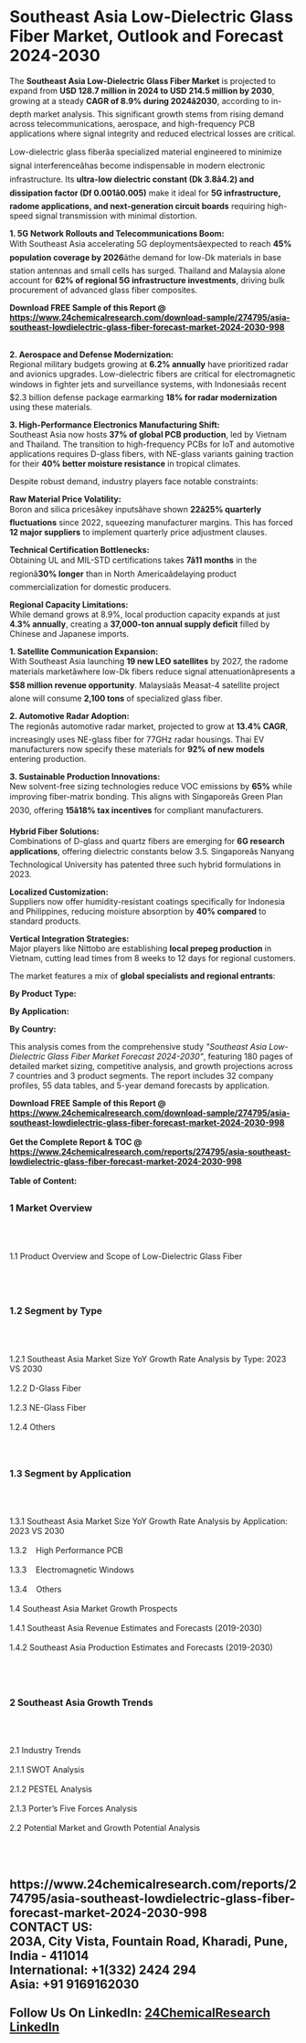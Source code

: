 <h1>Southeast Asia Low-Dielectric Glass Fiber Market, Outlook and Forecast 2024-2030</h1><p>The <strong>Southeast Asia Low-Dielectric Glass Fiber Market</strong> is projected to expand from <strong>USD 128.7 million in 2024 to USD 214.5 million by 2030</strong>, growing at a steady <strong>CAGR of 8.9% during 2024â2030</strong>, according to in-depth market analysis. This significant growth stems from rising demand across telecommunications, aerospace, and high-frequency PCB applications where signal integrity and reduced electrical losses are critical.</p><p>Low-dielectric glass fiberâa specialized material engineered to minimize signal interferenceâhas become indispensable in modern electronic infrastructure. Its <strong>ultra-low dielectric constant (Dk 3.8â4.2) and dissipation factor (Df 0.001â0.005)</strong> make it ideal for <strong>5G infrastructure, radome applications, and next-generation circuit boards</strong> requiring high-speed signal transmission with minimal distortion.</p><p><strong>1. 5G Network Rollouts and Telecommunications Boom:</strong><br>
With Southeast Asia accelerating 5G deploymentsâexpected to reach <strong>45% population coverage by 2026</strong>âthe demand for low-Dk materials in base station antennas and small cells has surged. Thailand and Malaysia alone account for <strong>62% of regional 5G infrastructure investments</strong>, driving bulk procurement of advanced glass fiber composites.</p><div><b>Download FREE Sample of this Report @ 
            <a href="https://www.24chemicalresearch.com/download-sample/274795/asia-southeast-lowdielectric-glass-fiber-forecast-market-2024-2030-998">
            https://www.24chemicalresearch.com/download-sample/274795/asia-southeast-lowdielectric-glass-fiber-forecast-market-2024-2030-998</a></b></div><br><p><strong>2. Aerospace and Defense Modernization:</strong><br>
Regional military budgets growing at <strong>6.2% annually</strong> have prioritized radar and avionics upgrades. Low-dielectric fibers are critical for electromagnetic windows in fighter jets and surveillance systems, with Indonesiaâs recent $2.3 billion defense package earmarking <strong>18% for radar modernization</strong> using these materials.</p><p><strong>3. High-Performance Electronics Manufacturing Shift:</strong><br>
Southeast Asia now hosts <strong>37% of global PCB production</strong>, led by Vietnam and Thailand. The transition to high-frequency PCBs for IoT and automotive applications requires D-glass fibers, with NE-glass variants gaining traction for their <strong>40% better moisture resistance</strong> in tropical climates.</p><p>Despite robust demand, industry players face notable constraints:</p><p><strong>Raw Material Price Volatility:</strong><br>
	Boron and silica pricesâkey inputsâhave shown <strong>22â25% quarterly fluctuations</strong> since 2022, squeezing manufacturer margins. This has forced <strong>12 major suppliers</strong> to implement quarterly price adjustment clauses.</p><p><strong>Technical Certification Bottlenecks:</strong><br>
	Obtaining UL and MIL-STD certifications takes <strong>7â11 months</strong> in the regionâ<strong>30% longer</strong> than in North Americaâdelaying product commercialization for domestic producers.</p><p><strong>Regional Capacity Limitations:</strong><br>
	While demand grows at 8.9%, local production capacity expands at just <strong>4.3% annually</strong>, creating a <strong>37,000-ton annual supply deficit</strong> filled by Chinese and Japanese imports.</p><p><strong>1. Satellite Communication Expansion:</strong><br>
With Southeast Asia launching <strong>19 new LEO satellites</strong> by 2027, the radome materials marketâwhere low-Dk fibers reduce signal attenuationâpresents a <strong>$58 million revenue opportunity</strong>. Malaysiaâs Measat-4 satellite project alone will consume <strong>2,100 tons</strong> of specialized glass fiber.</p><p><strong>2. Automotive Radar Adoption:</strong><br>
The regionâs automotive radar market, projected to grow at <strong>13.4% CAGR</strong>, increasingly uses NE-glass fiber for 77GHz radar housings. Thai EV manufacturers now specify these materials for <strong>92% of new models</strong> entering production.</p><p><strong>3. Sustainable Production Innovations:</strong><br>
New solvent-free sizing technologies reduce VOC emissions by <strong>65%</strong> while improving fiber-matrix bonding. This aligns with Singaporeâs Green Plan 2030, offering <strong>15â18% tax incentives</strong> for compliant manufacturers.</p><p><strong>Hybrid Fiber Solutions:</strong><br>
	Combinations of D-glass and quartz fibers are emerging for <strong>6G research applications</strong>, offering dielectric constants below 3.5. Singaporeâs Nanyang Technological University has patented three such hybrid formulations in 2023.</p><p><strong>Localized Customization:</strong><br>
	Suppliers now offer humidity-resistant coatings specifically for Indonesia and Philippines, reducing moisture absorption by <strong>40% compared</strong> to standard products.</p><p><strong>Vertical Integration Strategies:</strong><br>
	Major players like Nittobo are establishing <strong>local prepeg production</strong> in Vietnam, cutting lead times from 8 weeks to 12 days for regional customers.</p><p>The market features a mix of <strong>global specialists and regional entrants</strong>:</p><p><strong>By Product Type:</strong></p><p><strong>By Application:</strong></p><p><strong>By Country:</strong></p><p>This analysis comes from the comprehensive study <em>"Southeast Asia Low-Dielectric Glass Fiber Market Forecast 2024-2030"</em>, featuring 180 pages of detailed market sizing, competitive analysis, and growth projections across 7 countries and 3 product segments. The report includes 32 company profiles, 55 data tables, and 5-year demand forecasts by application.</p><div><b>Download FREE Sample of this Report @ 
            <a href="https://www.24chemicalresearch.com/download-sample/274795/asia-southeast-lowdielectric-glass-fiber-forecast-market-2024-2030-998">
            https://www.24chemicalresearch.com/download-sample/274795/asia-southeast-lowdielectric-glass-fiber-forecast-market-2024-2030-998</a></b></div><br><div><b>Get the Complete Report & TOC @ 
            <a href="https://www.24chemicalresearch.com/reports/274795/asia-southeast-lowdielectric-glass-fiber-forecast-market-2024-2030-998">
            https://www.24chemicalresearch.com/reports/274795/asia-southeast-lowdielectric-glass-fiber-forecast-market-2024-2030-998</a></b></div><br>
            <b>Table of Content:</b><p><h2><span style="font-size:16px"><strong>1 Market Overview&nbsp;&nbsp; &nbsp;</strong></span></h2><br />
<br />
<p>1.1 Product Overview and Scope of Low-Dielectric Glass Fiber&nbsp;</p><br />
<br />
<h2><strong><span style="font-size:16px">1.2 Segment by Type&nbsp;&nbsp; &nbsp;</span></strong></h2><br />
<br />
<p>1.2.1 Southeast Asia Market Size YoY Growth Rate Analysis by Type: 2023 VS 2030&nbsp;&nbsp; &nbsp;<br /><br />
1.2.2 D-Glass Fiber&nbsp;&nbsp; &nbsp;<br /><br />
1.2.3 NE-Glass Fiber<br /><br />
1.2.4 Others<br /><br />
<br />
<h2><span style="font-size:16px"><strong>1.3 Segment by Application&nbsp;&nbsp;</strong></span></h2><br />
<br />
<p>1.3.1 Southeast Asia Market Size YoY Growth Rate Analysis by Application: 2023 VS 2030&nbsp;&nbsp; &nbsp;<br /><br />
1.3.2&nbsp;&nbsp; &nbsp;High Performance PCB<br /><br />
1.3.3&nbsp;&nbsp; &nbsp;Electromagnetic Windows<br /><br />
1.3.4&nbsp;&nbsp; &nbsp;Others<br /><br />
1.4 Southeast Asia Market Growth Prospects&nbsp;&nbsp; &nbsp;<br /><br />
1.4.1 Southeast Asia Revenue Estimates and Forecasts (2019-2030)&nbsp;&nbsp; &nbsp;<br /><br />
1.4.2 Southeast Asia Production Estimates and Forecasts (2019-2030)&nbsp;&nbsp;</p><br />
<br />
<h2><span style="font-size:16px"><strong>2 Southeast Asia Growth Trends&nbsp;&nbsp; &nbsp;</strong></span></h2><br />
<br />
<p>2.1 Industry Trends&nbsp;&nbsp; &nbsp;<br /><br />
2.1.1 SWOT Analysis&nbsp;&nbsp; &nbsp;<br /><br />
2.1.2 PESTEL Analysis&nbsp;&nbsp; &nbsp;<br /><br />
2.1.3 Porter&rsquo;s Five Forces Analysis&nbsp;&nbsp; &nbsp;<br /><br />
2.2 Potential Market and Growth Potential Analysis&nbsp;&nbsp; &nbsp;</p><br />
<br />
<h2><span style="font-size</p><div><b>Get the Complete Report & TOC @ 
            <a href="https://www.24chemicalresearch.com/reports/274795/asia-southeast-lowdielectric-glass-fiber-forecast-market-2024-2030-998">
            https://www.24chemicalresearch.com/reports/274795/asia-southeast-lowdielectric-glass-fiber-forecast-market-2024-2030-998</a></b></div><br><b>CONTACT US:</b><br>
            203A, City Vista, Fountain Road, Kharadi, Pune, India - 411014<br>
            International: +1(332) 2424 294<br>
            Asia: +91 9169162030 <br><br>
            Follow Us On LinkedIn: <a href="https://www.linkedin.com/company/24chemicalresearch/">24ChemicalResearch LinkedIn</a>